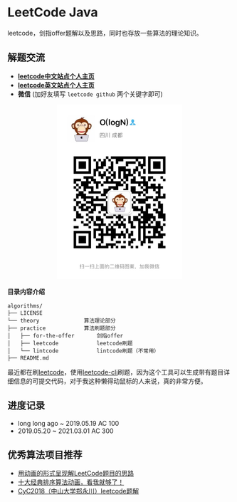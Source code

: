 # LeetCode Java

leetcode，剑指offer题解以及思路，同时也存放一些算法的理论知识。

## 解题交流
* **[leetcode中文站点个人主页](https://leetcode-cn.com/u/jsycdut/)** 
* **[leetcode英文站点个人主页](https://leetcode.com/jsyOnFire/)** 
* **微信** (加好友填写 `leetcode github` 两个关键字即可)

<p align="center">
  <img width="282" height="393" src="https://raw.githubusercontent.com/jsycdut/photos/master/contact/wechat.jpg">
</p>

**目录内容介绍**

```
algorithms/
├── LICENSE
└── theory              算法理论部分
├── practice            算法刷题部分
│   ├── for-the-offer       剑指offer
│   ├── leetcode            leetcode刷题
│   └── lintcode            lintcode刷题（不常用）
├── README.md
```

最近都在刷[leetcode](https://leetcode.com/)，使用[leetcode-cli](https://github.com/skygragon/leetcode-cli)刷题，因为这个工具可以生成带有题目详细信息的可提交代码，对于我这种懒得动鼠标的人来说，真的非常方便。

## 进度记录

* long long ago ~ 2019.05.19 AC 100
* 2019.05.20 ~ 2021.03.01 AC 300

## 优秀算法项目推荐

* [用动画的形式呈现解LeetCode题目的思路](https://github.com/MisterBooo/LeetCodeAnimation)
* [十大经典排序算法动画，看我就够了！](https://github.com/MisterBooo/Article)
* [CyC2018（中山大学郑永川）leetcode题解](https://github.com/CyC2018/CS-Notes/blob/master/docs/notes/Leetcode%20%E9%A2%98%E8%A7%A3%20-%20%E7%9B%AE%E5%BD%95.md)


